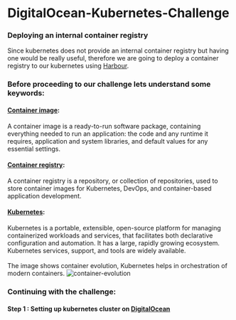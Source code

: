 # DigitalOcean-Kubernetes-Challenge
### Deploying an internal container registry
Since kubernetes does not provide an internal container registry but having one would be really useful, therefore we are going to deploy a container registry to our kubernetes using [Harbour](https://goharbor.io/docs/2.4.0/install-config/).
### Before proceeding to our challenge lets understand some keywords:
#### [Container image](https://kubernetes.io/docs/concepts/containers/):
A container image is a ready-to-run software package, containing everything needed to run an application: the code and any runtime it requires, application and system libraries, and default values for any essential settings.
#### [Container registry](https://www.redhat.com/en/topics/cloud-native-apps/what-is-a-container-registry):
A container registry is a repository, or collection of repositories, used to store container images for Kubernetes, DevOps,  and container-based application development.
#### [Kubernetes](https://kubernetes.io/docs/concepts/overview/what-is-kubernetes/):
Kubernetes is a portable, extensible, open-source platform for managing containerized workloads and services, that facilitates both declarative configuration and automation. It has a large, rapidly growing ecosystem. Kubernetes services, support, and tools are widely available. <br><br>
The image shows container evolution, Kubernetes helps in orchestration of modern containers.
![container-evolution](https://i.ibb.co/n0w1TcK/container-evolution.png)
### Continuing with the challenge:
#### Step 1 : Setting up kubernetes cluster on [DigitalOcean](https://docs.digitalocean.com/products/kubernetes/quickstart/)
